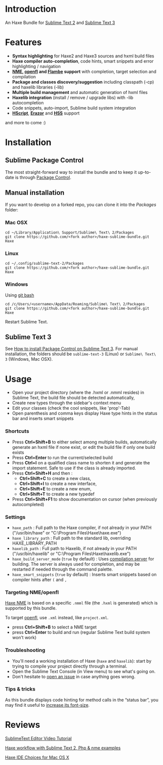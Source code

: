 # Introduction
An Haxe Bundle for [Sublime Text 2](http://www.sublimetext.com/2) and [Sublime Text 3](http://www.sublimetext.com/3)

# Features

 - **Syntax highlighting** for Haxe2 and Haxe3 sources and hxml build files
 - **Haxe compiler auto-completion**, code hints, smart snippets and error highlighting / navigation
 - **[NME](http://www.nme.io/), [openfl](https://github.com/openfl/openfl) and [Flambe](http://getflambe.com) support** with completion, target selection and compilation
 - **Package and classes discovery/suggestion** including classpath (-cp) and haxelib libraries (-lib)
 - **Multiple build management** and automatic generation of hxml files
 - **Haxelib integration** (install / remove / upgrade libs) with -lib autocompletion
 - Code snippets, auto-import, Sublime build system integration
 - **[HScript](http://code.google.com/p/hscript/)**, **[Erazor](https://github.com/ciscoheat/erazor)** and **[HSS](http://ncannasse.fr/projects/hss)** support
 
and more to come :)

# Installation

## Sublime Package Control

The most straight-forward way to install the bundle and to keep it up-to-date 
is through [Package Control](http://wbond.net/sublime_packages/package_control).

## Manual installation

If you want to develop on a forked repo, you can clone it into the *Packages* folder:

### Mac OSX

    cd ~/Library/Application\ Support/Sublime\ Text\ 2/Packages
    git clone https://github.com/<fork author>/haxe-sublime-bundle.git Haxe

### Linux

    cd ~/.config/sublime-text-2/Packages
    git clone https://github.com/<fork author>/haxe-sublime-bundle.git Haxe

### Windows

Using [git bash](http://code.google.com/p/msysgit/)

    cd /c/Users/<username>/AppData/Roaming/Sublime\ Text\ 2/Packages
    git clone https://github.com/<fork author>/haxe-sublime-bundle.git Haxe

Restart Sublime Text.

## Sublime Text 3

See [How to install Package Control on Sublime Text 3](http://wbond.net/sublime_packages/package_control/installation#ST3).
For manual installation, the folders should be `sublime-text-3` (Linux) or `Sublime\ Text\ 3` (Windows, Mac OSX).

# Usage

 - Open your project directory (where the .hxml or .nmml resides) in Sublime Text, the build file should be detected automatically,
 - Create new types through the sidebar's context menu
 - Edit your classes (check the cool snippets, like 'prop'-Tab)
 - Open parenthesis and comma keys display Haxe type hints in the status bar and inserts smart snippets

### Shortcuts

 - Press **Ctrl+Shift+B** to either select among multiple builds, automatically generate an hxml file if none exist, or edit the build file if only one build exists
 - Press **Ctrl+Enter** to run the current/selected build
 - Press **Ctrl+I** on a qualified class name to shorten it and generate the import statement. Safe to use if the class is already imported.
 - Press **Ctrl+Shift+H** and then : 
      - **Ctrl+Shift+C** to create a new class,
      - **Ctrl+Shift+I** to create a new interface,
      - **Ctrl+Shift+E** to create a new enum,
      - **Ctrl+Shift+T** to create a new typedef
 - Press **Ctrl+Shift+F1** to show documentation on cursor (when previously autocompleted) 

### Settings

 - `haxe_path` : Full path to the Haxe compiler, if not already in your PATH ("/usr/bin/haxe" or "C:\Program Files\Haxe\haxe.exe")
 - `haxe_library_path` : Full path to the standard lib, overriding HAXE_LIBRARY_PATH
 - `haxelib_path` : Full path to Haxelib, if not already in your PATH ("/usr/bin/haxelib" or "C:\Program Files\Haxe\haxelib.exe")
 - `haxe_build_server_mode` (`true` by default) : Uses [compilation server](http://haxe.org/manual/completion#compilation-cache-server) for building. The server is always used for completion, and may be restarted if needed through the command palette.
 - `haxe_smart_snippets` (`true` by default) : Inserts smart snippets based on compiler hints after `(` and `,`

### Targeting NME/openfl

[Haxe NME](http://www.haxenme.org/) is based on a specific `.nmml` file (the `.hxml` is generated) which is supported by this bundle.

To target [openfl](https://github.com/openfl/openfl), use `.xml` instead, like `project.xml`.

 - press **Ctrl+Shift+B** to select a NME target
 - press **Ctrl+Enter** to build and run (regular Sublime Text build system won't work)

### Troubleshooting

 - You'll need a working installation of Haxe (`haxe` and `haxelib`): start by trying to compile your project directly through a terminal.
 - Open the Sublime Text Console (in View menu) to see what's going on.
 - Don't hesitate to [open an issue](https://github.com/clemos/haxe-sublime-bundle/issues) in case anything goes wrong.
 
### Tips & tricks

As this bundle displays code hinting for method calls in the “status bar”, 
you may find it useful to [increase its font-size](http://superuser.com/questions/469161/increase-the-font-size-on-sublime-text-2-status-bar).

# Reviews

[SublimeText Editor Video Tutorial](http://haxe.org/doc/videos/editors/Sublimetext)

[Haxe workflow with Sublime Text 2, Php & nme examples](http://www.aymericlamboley.fr/blog/haxe-workflow-with-sublime-text-2-php-and-nme-examples/)

[Haxe IDE Choices for Mac OS X](http://sambrick.wordpress.com/2012/03/23/haxe-ide-choices-for-mac/)
